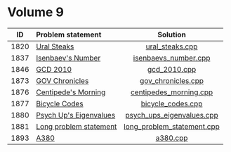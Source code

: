 # Volume 9

|  ID  |     Problem statement      |            Solution            |
|:----:|:---------------------------|:------------------------------:|
| 1820 | [Ural Steaks][]            | [ural_steaks.cpp][]            |
| 1837 | [Isenbaev's Number][]      | [isenbaevs_number.cpp][]       |
| 1846 | [GCD 2010][]               | [gcd_2010.cpp][]               |
| 1873 | [GOV Chronicles][]         | [gov_chronicles.cpp][]         |
| 1876 | [Centipede's Morning][]    | [centipedes_morning.cpp][]     |
| 1877 | [Bicycle Codes][]          | [bicycle_codes.cpp][]          |
| 1880 | [Psych Up's Eigenvalues][] | [psych_ups_eigenvalues.cpp][]  |
| 1881 | [Long problem statement][] | [long_problem_statement.cpp][] |
| 1893 | [A380][]                   | [a380.cpp][]                   |

[Ural Steaks]:            http://acm.timus.ru/problem.aspx?space=1&num=1820
[Isenbaev's Number]:      http://acm.timus.ru/problem.aspx?space=1&num=1837
[GCD 2010]:               http://acm.timus.ru/problem.aspx?space=1&num=1846
[GOV Chronicles]:         http://acm.timus.ru/problem.aspx?space=1&num=1873
[Centipede's Morning]:    http://acm.timus.ru/problem.aspx?space=1&num=1876
[Bicycle Codes]:          http://acm.timus.ru/problem.aspx?space=1&num=1877
[Psych Up's Eigenvalues]: http://acm.timus.ru/problem.aspx?space=1&num=1880
[Long Problem statement]: http://acm.timus.ru/problem.aspx?space=1&num=1881
[A380]:                   http://acm.timus.ru/problem.aspx?space=1&num=1893

[ural_steaks.cpp]:            ural_steaks.cpp
[isenbaevs_number.cpp]:       isenbaevs_number.cpp
[gcd_2010.cpp]:               gcd_2010.cpp
[gov_chronicles.cpp]:         gov_chronicles.cpp
[centipedes_morning.cpp]:     centipedes_morning.cpp
[bicycle_codes.cpp]:          bicycle_codes.cpp
[psych_ups_eigenvalues.cpp]:  psych_ups_eigenvalues.cpp
[long_problem_statement.cpp]: long_problem_statement.cpp
[a380.cpp]:                   a380.cpp
